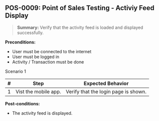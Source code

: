 ## **POS-0009:** Point of Sales Testing - Activiy Feed Display

> **Summary:** Verify that the activity feed is loaded and displayed successfully. <br>

**Preconditions:**

- User must be connected to the internet
- User must be logged in
- Activity / Transaction must be done

Scenario 1

| \#  | Step                 | Expected Behavior                    |
| --- | -------------------- | ------------------------------------ |
| 1   | Vist the mobile app. | Verify that the login page is shown. |

**Post-conditions:**

- The activity feed is displayed.
